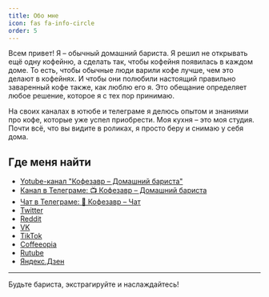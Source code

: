 ```yaml
---
title: Обо мне
icon: fas fa-info-circle
order: 5
---
```


Всем привет! Я – обычный домашний бариста. Я решил не открывать ещё одну кофейню, а сделать так, чтобы кофейня появилась в каждом доме. То есть, чтобы обычные люди варили кофе лучше, чем это делают в кофейнях. И чтобы они полюбили настоящий правильно заваренный кофе также, как люблю его я. Это обещание определяет любое решение, которое я с тех пор принимаю. 

На своих каналах в ютюбе и телеграме я делюсь опытом и знаниями про кофе, которые уже успел приобрести. Моя кухня – это моя студия. Почти всё, что вы видите в роликах, я просто беру и снимаю у себя дома.

## Где меня найти

* [Yotube-канал "Кофезавр – Домашний бариста"](https://www.youtube.com/c/Coffeesaurus)
* [Канал в Телеграме: 📺 Кофезавр – Домашний бариста](http://t.me/coffeesaurus)
* [Чат в Телеграме: 💬 Кофезавр – Чат](http://t.me/kofezavr)
* [Twitter](https://twitter.com/kofezavr)
* [Reddit](https://www.reddit.com/r/CoffeesauRUS)
* [VK](https://vk.com/coffeesaurus)
* [TikTok](https://www.tiktok.com/@coffeesaurus)
* [Coffeeopia](https://coffeeopia.com/@kofezavr)
* [Rutube](https://rutube.ru/channel/24247725/)
* [Яндекс.Дзен](https://zen.yandex.ru/id/621e2019f877ed7ecffc90c3)

----
Будьте бариста, экстрагируйте и наслаждайтесь!